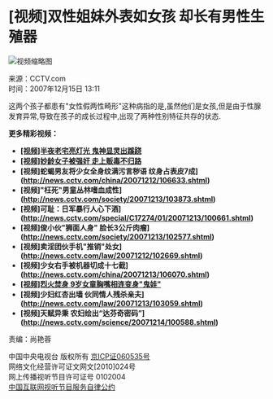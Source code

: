 # [视频]双性姐妹外表如女孩 却长有男性生殖器

![视频缩略图](http://news.cctv.com/20071215/images/1197695449290_1197695449290_r.jpg)

来源：CCTV.com  
时间：2007年12月15日 13:11  

这两个孩子都患有"女性假两性畸形"这种病指的是,虽然他们是女孩,但是由于性腺发育异常,导致在孩子的成长过程中,出现了两种性别特征共存的状态.

**更多精彩视频：**

- [**[视频]半夜老宅亮灯光 鬼神显灵出蹊跷**](http://news.cctv.com/society/20071215/100872.shtml)
- [**[视频]妙龄女子被强奸 走上贩毒不归路**](http://news.cctv.com/society/20071215/100845.shtml)
- **[视频]蛇蝎男友将少女全身纹满污言秽语 纹身占表皮7成](http://news.cctv.com/china/20071212/106633.shtml)**
- **[视频]"枉死"男童丛林嗜血成性](http://news.cctv.com/society/20071213/103873.shtml)**
- **[视频]可耻：日军暴行人心下酒](http://news.cctv.com/special/C17274/01/20071213/100661.shtml)**
- **[视频]俊小伙"狮面人身" 脸长3公斤肉瘤](http://news.cctv.com/society/20071213/102577.shtml)**
- **[视频]卖淫团伙手机"推销"处女](http://news.cctv.com/law/20071212/102669.shtml)**
- **[视频]少女右手被机器切成十七截](http://news.cctv.com/china/20071213/106070.shtml)**
- [**[视频]烈火焚身 9岁女童胸嘴相连变身"鬼娃"**](http://news.cctv.com/society/20071213/104343.shtml)
- **[视频]少妇红杏出墙 伙同情人残杀亲夫](http://news.cctv.com/law/20071213/103059.shtml)**
- **[视频]天赋异秉 农妇绘出“达芬奇密码”](http://news.cctv.com/science/20071214/100588.shtml)**

责编：尚艳蓉

中国中央电视台 版权所有 [京ICP证060535号](http://www.miibeian.gov.cn/)  
网络文化经营许可证文网文[2010]024号  
网上传播视听节目许可证号 0102004  
[中国互联网视听节目服务自律公约](http://news.cctv.com/special/C20456/01/index.shtml)